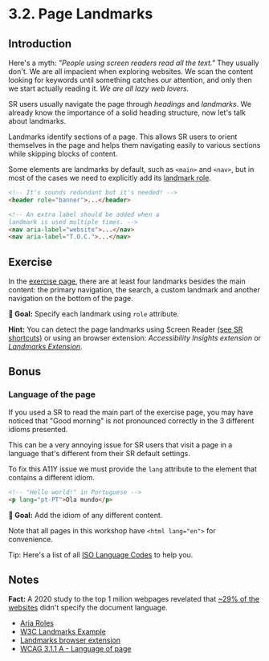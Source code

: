 # 3.2. Page Landmarks

## Introduction

Here's a myth: _"People using screen readers read all the text."_ They usually don't. We are all impacient when exploring websites. We scan the content looking for keywords until something catches our attention, and only then we start actually reading it. _We are all lazy web lovers._

SR users usually navigate the page through _headings_ and _landmarks_. We already know the importance of a solid heading structure, now let's talk about landmarks.

Landmarks identify sections of a page. This allows SR users to orient themselves in the page and helps them navigating easily to various sections while skipping blocks of content.

Some elements are landmarks by default, such as `<main>` and `<nav>`, but in most of the cases we need to explicitly add its [landmark role](https://developer.mozilla.org/en-US/docs/Web/Accessibility/ARIA/ARIA_Techniques#Landmark_roles).

```html
<!-- It's sounds redundant but it's needed! -->
<header role="banner">...</header>

<!-- An extra label should be added when a
landmark is used multiple times. -->
<nav aria-label="website">...</nav>
<nav aria-label="T.O.C.">...</nav>
```

## Exercise

In the [exercise page](../exercises/3.2.html),
there are at least four landmarks besides the main content: the primary navigation, the search, a custom landmark and another navigation on the bottom of the page.

**🎯 Goal:** Specify each landmark using `role` attribute.

**Hint:** You can detect the page landmarks using Screen Reader [(see SR shortcuts)](https://dequeuniversity.com/screenreaders/survival-guide) or using an browser extension: _Accessibility Insights extension_ or _[Landmarks Extension](http://matatk.agrip.org.uk/landmarks/)_.

## Bonus

### Language of the page

If you used a SR to read the main part of the exercise page, you may have noticed that "Good morning" is not pronounced correctly in the 3 different idioms presented.

This can be a very annoying issue for SR users that visit a page in a language that's different from their SR default settings.

To fix this A11Y issue we must provide the `lang` attribute to the element that contains a different idiom.

```html
<!-- "Hello world!" in Portuguese -->
<p lang="pt-PT">Ola mundo</p>
```

**🎯 Goal:** Add the idiom of any different content.

Note that all pages in this workshop have `<html lang="en">` for convenience.

Tip: Here's a list of all [ISO Language Codes](http://www.lingoes.net/en/translator/langcode.htm) to help you.

## Notes

**Fact:** A 2020 study to the top 1 milion webpages revelated that [~29% of the websites](https://webaim.org/projects/million/#languages) didn't specify the document language.

- [Aria Roles](https://developer.mozilla.org/en-US/docs/Web/Accessibility/ARIA/Roles)
- [W3C Landmarks Example](https://www.w3.org/TR/wai-aria-practices/examples/landmarks/main.html)
- [Landmarks browser extension](http://matatk.agrip.org.uk/landmarks/)
- [WCAG 3.1.1 A - Language of page](https://www.w3.org/WAI/WCAG21/Understanding/language-of-page.html)
